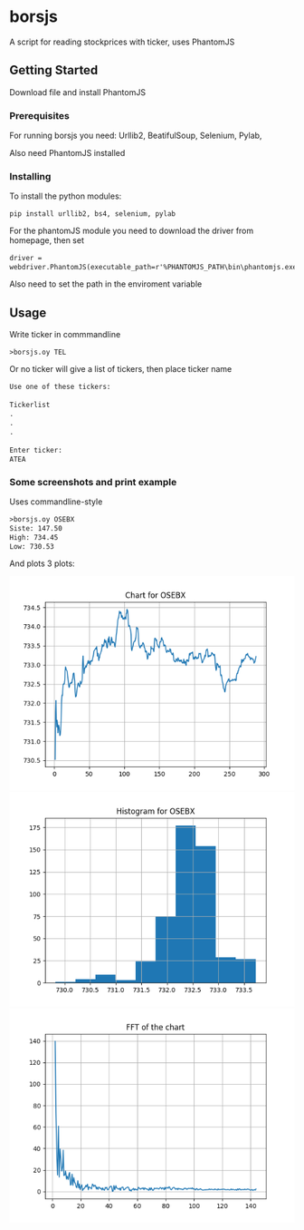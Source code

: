 # borsjs

A script for reading stockprices with ticker, uses PhantomJS

## Getting Started

Download file and install PhantomJS

### Prerequisites

For running borsjs you need:
Urllib2,
BeatifulSoup,
Selenium,
Pylab,

Also need PhantomJS installed



### Installing

To install the python modules:

```
pip install urllib2, bs4, selenium, pylab
```

For the phantomJS module you need to download the driver from homepage, then set

```
driver = webdriver.PhantomJS(executable_path=r'%PHANTOMJS_PATH\bin\phantomjs.exe')
```

Also need to set the path in the enviroment variable

## Usage

Write ticker in commmandline

```
>borsjs.oy TEL
```

Or no ticker will give a list of tickers, then place ticker name

```
Use one of these tickers:

Tickerlist
.
.
.

Enter ticker:
ATEA
```


### Some screenshots and print example

Uses commandline-style

```
>borsjs.oy OSEBX
Siste: 147.50
High: 734.45
Low: 730.53

```

And plots 3 plots:

![Full chart](https://github.com/daniehj/borsjs/raw/master/chartosebx.png)
![Histogram](https://github.com/daniehj/borsjs/raw/master/histosebx.png)
![FFT of full chart](https://github.com/daniehj/borsjs/raw/master/fftosebx.png)

